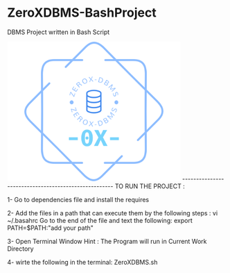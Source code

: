 # ZeroXDBMS-BashProject
DBMS Project written in Bash Script
<!-- ![](Images/logo-no-background.svg) -->
<img src="Images/logo-no-background.svg" width=400 >
-----------------------------------------------------
TO RUN THE PROJECT :

1- Go to dependencies file and install the requires

2- Add the files in a path that can execute them by the following steps :
vi ~/.basahrc
Go to the end of the file and text the following:
export PATH=$PATH:"add your path"

3- Open Terminal Window
Hint : The Program will run in Current Work Directory

4- wirte the following in the terminal:
ZeroXDBMS.sh

